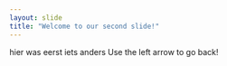 ```yaml
---
layout: slide
title: "Welcome to our second slide!"
---
```

hier was eerst iets anders
Use the left arrow to go back!

